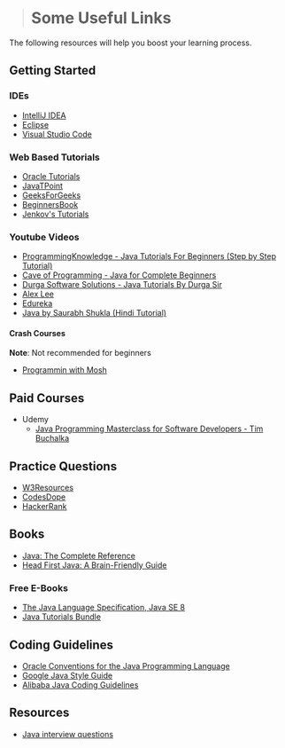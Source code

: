 ># Some Useful Links

The following resources will help you boost your learning process.

## Getting Started

### IDEs

* [IntelliJ IDEA](https://www.jetbrains.com/idea/download/)
* [Eclipse](https://www.eclipse.org/downloads/)
* [Visual Studio Code](https://code.visualstudio.com/download)

### Web Based Tutorials

* [Oracle Tutorials](https://docs.oracle.com/javase/tutorial/)
* [JavaTPoint](https://www.javatpoint.com)
* [GeeksForGeeks](https://www.geeksforgeeks.org/java/)
* [BeginnersBook](https://beginnersbook.com/java-tutorial-for-beginners-with-examples/)
* [Jenkov's Tutorials](http://tutorials.jenkov.com/java/index.html)

### Youtube Videos

* [ProgrammingKnowledge - Java Tutorials For Beginners (Step by Step Tutorial)](https://www.youtube.com/playlist?list=PLS1QulWo1RIbfTjQvTdj8Y6yyq4R7g-Al)
* [Cave of Programming - Java for Complete Beginners](https://www.youtube.com/playlist?list=PL9DF6E4B45C36D411)
* [Durga Software Solutions - Java Tutorials By Durga Sir](https://www.youtube.com/playlist?list=PLd3UqWTnYXOmx_J1774ukG_rvrpyWczm0)
* [Alex Lee](https://www.youtube.com/channel/UC_fFL5jgoCOrwAVoM_fBYwA/playlists)
* [Edureka](https://www.youtube.com/watch?v=hBh_CC5y8-s)
* [Java by Saurabh Shukla (Hindi Tutorial)](https://www.youtube.com/watch?v=IsLyduxZ9sc&list=PLX9Zi6XTqOKQ7TdRz0QynGIKuMV9Q2H8E)

#### Crash Courses

__Note__: Not recommended for beginners

* [Programmin with Mosh](https://www.youtube.com/watch?v=eIrMbAQSU34&t=1s)

## Paid Courses

* Udemy
  * [Java Programming Masterclass for Software Developers - Tim Buchalka](https://www.udemy.com/course/java-the-complete-java-developer-course/)

## Practice Questions

* [W3Resources](https://www.w3resource.com/java-exercises/)
* [CodesDope](https://www.codesdope.com/practice/practice_java/)
* [HackerRank](https://www.hackerrank.com/domains/java)

## Books

* [Java: The Complete Reference](https://www.amazon.in/Java-Complete-Reference-Herbert-Schildt/dp/9339212096/ref=sr_1_8?dchild=1&keywords=Java&qid=1599059123&sr=8-8)
* [Head First Java: A Brain-Friendly Guide](https://www.amazon.in/Head-First-Java-Brain-Friendly-Guide/dp/8173666024/ref=tmm_pap_swatch_0?_encoding=UTF8&qid=1599059654&sr=8-4)

### Free E-Books
* [The Java Language Specification, Java SE 8](http://docs.oracle.com/javase/specs/jls/se8/jls8.pdf)
* [Java Tutorials Bundle](https://www.oracle.com/java/technologies/javase/java-tutorial-downloads.html)

## Coding Guidelines

* [Oracle Conventions for the Java Programming Language](https://www.oracle.com/java/technologies/javase/codeconventions-contents.html)
* [Google Java Style Guide](https://google.github.io/styleguide/javaguide.html#s2.1-file-name)
* [Alibaba Java Coding Guidelines](https://github.com/alibaba/Alibaba-Java-Coding-Guidelines)

## Resources

* [Java interview questions](https://www.interviewbit.com/java-interview-questions/)
